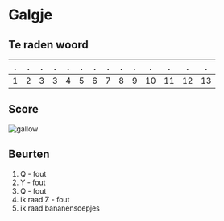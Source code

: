 # Galgje

## Te raden woord

|.|.|.|.|.|.|.|.|.|.|.|.|.|.|
|-|-|-|-|-|-|-|-|-|-|-|-|-|-|
|1|2|3|3|4|5|6|7|8|9|10|11|12|13|

## Score
![gallow](./images/5.png)

## Beurten
1. Q - fout
2. Y - fout
3. Q - fout
4. ik raad Z - fout
5. ik raad bananensoepjes
